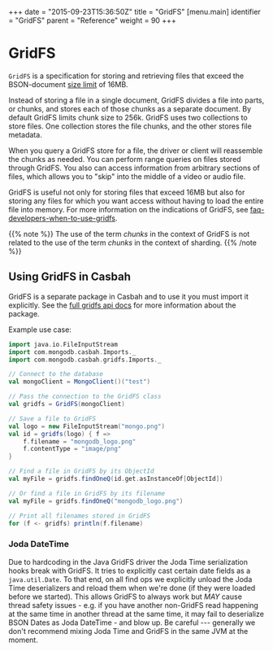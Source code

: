 +++
date = "2015-09-23T15:36:50Z"
title = "GridFS"
[menu.main]
  identifier = "GridFS"
  parent = "Reference"
  weight = 90
+++

# GridFS

`GridFS` is a specification for storing and retrieving files that exceed
the BSON-document [size
limit](http://docs.mongodb.org/manual/reference/limits/#BSON%20Document%20Size)
of 16MB.

Instead of storing a file in a single document, GridFS divides a file
into parts, or chunks, and stores each of those chunks as a
separate document. By default GridFS limits chunk size to 256k. GridFS
uses two collections to store files. One collection stores the file
chunks, and the other stores file metadata.

When you query a GridFS store for a file, the driver or client will
reassemble the chunks as needed. You can perform range queries on files
stored through GridFS. You also can access information from arbitrary
sections of files, which allows you to "skip" into the middle of a video
or audio file.

GridFS is useful not only for storing files that exceed 16MB but also
for storing any files for which you want access without having to load
the entire file into memory. For more information on the indications of
GridFS, see
[faq-developers-when-to-use-gridfs](http://docs.mongodb.org/manual/faq/developers/#faq-developers-when-to-use-gridfs).

{{% note %}}
The use of the term *chunks* in the context of GridFS is not related to the use of the term *chunks* in the context of sharding.
{{% /note %}}

## Using GridFS in Casbah

GridFS is a separate package in Casbah and to use it you must import it
explicitly. See the [full gridfs api
docs](http://mongodb.github.io/casbah/api/#com.mongodb.casbah.gridfs.package)
for more information about the package.

Example use case:

~~~scala
import java.io.FileInputStream
import com.mongodb.casbah.Imports._
import com.mongodb.casbah.gridfs.Imports._

// Connect to the database
val mongoClient = MongoClient()("test")

// Pass the connection to the GridFS class
val gridfs = GridFS(mongoClient)

// Save a file to GridFS
val logo = new FileInputStream("mongo.png")
val id = gridfs(logo) { f =>
    f.filename = "mongodb_logo.png"
    f.contentType = "image/png"
}

// Find a file in GridFS by its ObjectId
val myFile = gridfs.findOneQ(id.get.asInstanceOf[ObjectId])

// Or find a file in GridFS by its filename
val myFile = gridfs.findOneQ("mongodb_logo.png")

// Print all filenames stored in GridFS
for (f <- gridfs) println(f.filename)
~~~

### Joda DateTime

Due to hardcoding in the Java GridFS driver the Joda Time serialization
hooks break with GridFS. It tries to explicitly cast certain date fields
as a `java.util.Date`. To that end, on all find ops we explicitly unload
the Joda Time deserializers and reload them when we're done (if they
were loaded before we started). This allows GridFS to always work but
*MAY* cause thread safety issues - e.g. if you have another non-GridFS
read happening at the same time in another thread at the same time, it
may fail to deserialize BSON Dates as Joda DateTime - and blow up. Be
careful --- generally we don't recommend mixing Joda Time and GridFS in
the same JVM at the moment.
